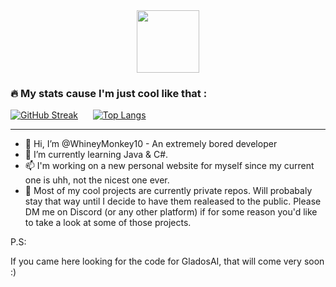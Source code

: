 <div id="header" align="center">
  <img src="https://avatars.githubusercontent.com/u/71403599?v=4" width="100"/>
</div>

### :fire: My stats cause I'm just cool like that :
[![GitHub Streak](http://github-readme-streak-stats.herokuapp.com?user=WhineyMonkey10&theme=dark&background=000000)](https://git.io/streak-stats)&nbsp;&nbsp;&nbsp;&nbsp;&nbsp;&nbsp;[![Top Langs](https://github-readme-stats.vercel.app/api/top-langs/?username=WhineyMonkey10&layout=compact&theme=vision-friendly-dark)](https://github.com/anuraghazra/github-readme-stats)


---

- 👋 Hi, I’m @WhineyMonkey10 - An extremely bored developer
- 🌱 I’m currently learning Java & C#.
- 📫 I'm working on a new personal website for myself since my current one is uhh, not the nicest one ever.
- 🚨 Most of my cool projects are currently private repos. Will probabaly stay that way until I decide to have them realeased to the public. Please DM me on Discord (or any other platform) if for some reason you'd like to take a look at some of those projects.



P.S:

If you came here looking for the code for GladosAI, that will come very soon :)
